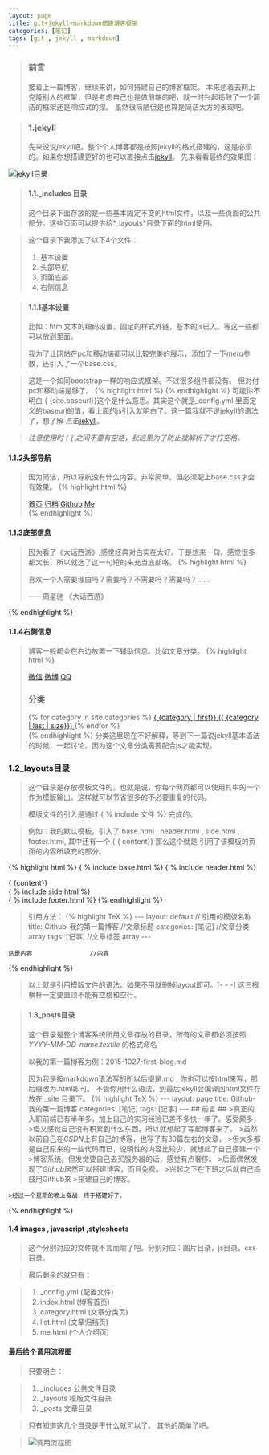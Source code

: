 ```yaml
---
layout: page
title: git+jekyll+markdown搭建博客框架
categories: [笔记]
tags: [git , jekyll , markdown]
---
```


>### 前言 ###
>接着上一篇博客，继续来讲，如何搭建自己的博客框架。
>本来想着去网上克隆别人的框架，但是考虑自己也是做前端的吧，就一时兴起捣鼓了一个简洁的框架还是*响应式*的捏。
>虽然很简陋但是也算是简洁大方的表现吧。

>### 1.jekyll ###
>先来说说*jekyll*吧。整个个人博客都是按照jekyll的格式搭建的，这是必须的。如果你想搭建更好的也可以直接点击[jekyll]。
>先来看看最终的效果图：

![jekyll目录]({{site.baseurl}}/images/2015/1031_01.jpg)

[jekyll]:http://jekyllrb.com/docs/home/

>#### 1.1._includes 目录 ####
>这个目录下面存放的是一些基本固定不变的html文件，以及一些页面的公共部分。这些页面可以提供给*_layouts*目录下面的html使用。

>这个目录下我添加了以下4个文件：
>
>1.   基本设置
>2.   头部导航
>3.   页面底部
>4.   右侧信息

>#### 1.1.1基本设置 ####
>比如：html文本的编码设置，固定的样式外链，基本的js已入。等这一些都可以放到里面。
>
>我为了让网站在pc和移动端都可以比较完美的展示，添加了一下*meta*参数，还引入了一个base.css。

>这是一个如同bootstrap一样的响应式框架。不过很多组件都没有。
>但对付pc和移动端是够了。
{% highlight html %}
 	<!-- base.html -->
 	<meta charset="UTF-8">
	<meta name="apple-mobile-web-app-title" content="{ {page.title}}">
	<meta name="apple-mobile-web-app-capable" content="yes">
	<meta name="apple-touch-fullscreen" content="yes">
	<meta http-equiv="Cache-Control" content="no-siteapp">
	<meta name="apple-mobile-web-app-status-bar-style" content="black-translucent">
	<meta name="format-detection" content="telephone=no">
	<meta name="format-detection" content="email=no">
	<meta content="width=device-width,initial-scale=1.0,maximum-scale=1.0,user-scalable=no" name="viewport">
	<link rel="stylesheet" href="{ {site.baseurl}}/stylesheets/normalize.css">
	<link rel="stylesheet" href="{ {site.baseurl}}/stylesheets/base.css">
	<link rel="stylesheet" href="{ {site.baseurl}}/stylesheets/syntax.css">
	<!-- 没有去空格 -->
	<script src="{ {site.baseurl}}/javascripts/base.js"></script>
	<!-- 去空格 -->
	<script src="{{site.baseurl}}/javascripts/base.js"></script>
	<title>{ {page.title}}</title>
{% endhighlight %}
>可能你不明白 { {site.baseurl}}这个是什么意思。其实这个就是_config.yml 里面定义的baseurl的值，看上面的js引入就明白了。这一篇我就不说jekyll的语法了，想了解 点击[jekyll]。

>*注意使用时 { { 之间不要有空格，我这里为了防止被解析了才打空格。*



#### 1.1.2头部导航 ###
>因为简洁，所以导航没有什么内容。非常简单。但必须配上base.css才会有效果。
{% highlight html %}
 	<!-- header.html -->
 	<div class="j-container-fluid j-header">
		<div class="j-row">
			<div class="j-container">
				<nav class="j-row j-nav">
					<a href="{ {site.baseurl}}/">首页</a>
					<a href="{ {site.baseurl}}/list.html">归档</a>
					<a href="https://github.com/Yi-love">Github</a>
					<a href="{ {site.baseurl}}/me.html">Me</a>
				</nav>
			</div>
		</div>
	</div>
{% endhighlight %}


#### 1.1.3底部信息 ###
>因为看了《大话西游》,感觉经典对白实在太好。于是想来一句。感觉很多都太长，所以就选了这一句短的来充当底部咯。
{% highlight html %}
 	<!-- footer.html -->
 	<div class="j-container-fluid j-footer">
		<div class="j-container">
			<p class="j-footer-say">喜欢一个人需要理由吗？需要吗？不需要吗？需要吗？……</p>
			<p class="j-footer-say j-tlgr">——周星驰 《大话西游》</p>
		</div>
	</div>

{% endhighlight %}

#### 1.1.4右侧信息  ###
>博客一般都会在右边放置一下辅助信息。比如文章分类。
{% highlight html %}
 	<!-- side.html -->
 	<div class="j-col-xs-12 j-col-sm-12 j-col-md-3">
		<div class="j-user">
			<div class="j-user-thumb">
				<a href=""><img src="{ {site.baseurl}}/images/user.jpg" alt="" /></a>
			</div>
			<div class="j-user-info">
				<a href="">微信</a>
				<a href="">微博</a>
				<a href="">QQ</a>
			</div>
		</div>
		<div class="j-class-list">
			<h3 class="j-row">分类</h3>
			{% for category in site.categories %}
			<a href="{ {site.baseurl}}/category.html?category={ { category|first}}">
				{ {category | first}} 
				<span class="j-class-i-num">({ {category | last | size}})</span>
			</a>
			{% endfor %}
		</div>
	</div>
{% endhighlight %}
>分类这里现在不好解释，等到下一篇说jekyll基本语法的时候，一起讨论。因为这个文章分类需要配合js才能实现。


### 1.2_layouts目录 ####
>这个目录是存放模板文件的。也就是说，你每个网页都可以使用其中的一个作为模版输出。这样就可以节省很多的不必要重复的代码。
>
>模版文件的引入是通过 { % include 文件  %} 完成的。
 
>例如：我的默认模板，引入了 base.html , header.html , side.html , footer.html, 其中还有一个 { { content}} 那么这个就是 引用了该模板的页面的内容所填充的部分。

{% highlight html %}
 	<!-- default.html -->
 	<!DOCTYPE html>
	<html lang="zh-cmn-Hans">
	<head>
		{ % include base.html %}
	</head>
	<body>
		{ % include header.html %}
		<div class="j-container">
			<div class="j-row">
				<div class="j-col-xs-12 j-col-sm-12 j-col-md-9">
					{ {content}}
				</div>
				{ % include side.html %}
			</div>
		</div>
		{ % include footer.html %}
	</body>
	</html>
{% endhighlight %}

>引用方法：
{% highlight TeX %}
    ---
	layout: default  // 引用的模版名称
	title: Github-我的第一篇博客   //文章标题
	categories:  [笔记]      //文章分类 array
	tags: [记事]             //文章标签 array
	---
	
	这是内容                //内容
{% endhighlight %}
>以上就是引用模版文件的语法。如果不用就删掉layout即可。[*- - -*] 这三根横杆一定要置顶不能有空格和空行。


>#### 1.3_posts目录 ####
>这个目录是整个博客系统所用文章存放的目录，所有的文章都必须按照   *YYYY-MM-DD-name.textile* 的格式命名
>
>以我的第一篇博客为例：2015-1027-first-blog.md
>
>因为我是按markdown语法写的所以后缀是.md , 你也可以按html来写，那后缀改为.html即可。
>不管你用什么语法，到最后jekyll会编译回html文件存放在 _site 目录下。
{% highlight TeX %}
 	---
	layout: page
	title: Github-我的第一篇博客
	categories:  [笔记]
	tags: [记事]
	---
	## 前言 ##
	>真正的入职前端已有半年多，加上自己的实习经验已差不多快一年了。感受颇多，
	>但又感觉自己没有积累到什么东西。所以就想起了写起博客来了。
	>虽然以前自己在*CSDN*上有自己的博客，也写了有30篇左右的文章，
	>但大多都是自己原来的一些代码而已，说明性的内容比较少，就想起了自己搭建一个
	>博客系统。但发觉要自己去买服务器的话，感觉有点奢侈。
	>后面偶然发现了*Github*居然可以搭建博客，而且免费。
	>兴起之下在下班之后就自己捣鼓用Github来
	>搭建自己的博客。
	
	>经过一个星期的晚上奋战，终于搭建好了。

{% endhighlight %}


#### 1.4 images , javascript ,stylesheets ####
>这个分别对应的文件就不言而喻了吧。分别对应：图片目录，js目录，css目录。

> 最后剩余的就只有：

>1.   _config.yml (配置文件)
>2.   index.html  (博客首页)
>3.   category.html (文章分类页)
>4.   list.html  (文章归档页)
>5.   me.html   (个人介绍页)


#### 最后给个调用流程图 ####
>只要明白：

>1.   _includes  公共文件目录
>2.   _layouts  模版文件目录
>3.   _posts    文章目录

>只有知道这几个目录是干什么就可以了。
>其他的简单了吧。

>![调用流程图]({{site.baseurl}}/images/2015/1031_02.jpg)
























